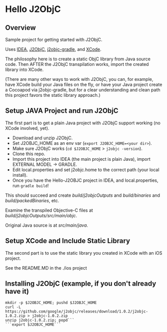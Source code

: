 Hello J2ObjC
============


Overview
--------
Sample project for getting started with J2ObjC.

Uses [IDEA](https://www.jetbrains.com/idea/), [J2ObjC](http://j2objc.org/),
[j2objc-gradle](https://github.com/j2objc-contrib/j2objc-gradle),
and [XCode](https://developer.apple.com/xcode/).

The philosophy here is to create a static ObjC library from Java source code.
Then AFTER the J2ObjC transpilation works, import the created library into XCode.

(There are many other ways to work with J2ObjC, you can, for example, have XCode build your
Java files on the fly, or have your Java project create a Cocoapod via j2objc-gradle,
but for a clear understanding and clean path this project favors the static library approach.)


Setup JAVA Project and run J2ObjC
----------------------------------

The first part is to get a plain Java project with J2ObjC support working (no XCode involved, yet).

* Download and unzip J2ObjC.
* Set J2OBJC_HOME as an env var (```export J2OBJC_HOME=<your dir>```).
* Make sure J2ObjC works (```cd $J2OBJC_HOME``` >  ```j2objc -version```).
* Clone this repo.
* Import this project into IDEA (the main project is plain Java), import EXTERNAL MODEL -> GRADLE.
* Edit local.properties and set j2objc.home to the correct path (your local install).
* Once you have the Hello-J2OBJC project in IDEA, and local.properties, run ```gradle build```!

This should succeed and create *build/j2objcOutputs* and *build/binaries* and *build/packedBinaries*, etc.

Examine the transpiled Objective-C files at *build/j2objcOutputs/src/main/objc*.

Original Java source is at *src/main/java*.


Setup XCode and Include Static Library
---------------------------------------

The second part is to use the static library you created in XCode with an iOS project.

See the README.MD in the ./ios project



Installing J2ObjC (example, if you don't already have it)
----------------------------------------------------------
  ```J2OBJC_HOME=~/j2objcDist
  mkdir -p $J2OBJC_HOME; pushd $J2OBJC_HOME
  curl -L https://github.com/google/j2objc/releases/download/1.0.2/j2objc-1.0.2.zip > j2objc-1.0.2.zip
  unzip j2objc-1.0.2.zip; popd```
  ```export $J2OBJC_HOME```
